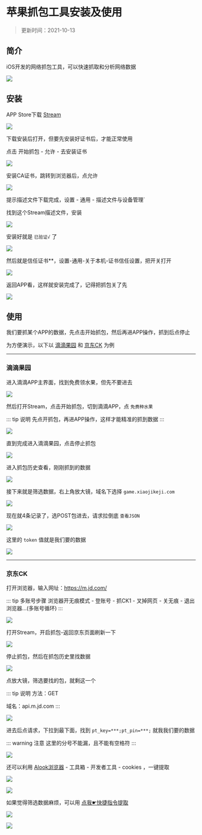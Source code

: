 # 苹果抓包工具安装及使用

> 更新时间：2021-10-13


## 简介

iOS开发的网络抓包工具，可以快速抓取和分析网络数据

![](https://img.viptv.work/viptv/Stream/Stream.png)



## 安装


APP Store下载 [Stream](https://apps.apple.com/cn/app/stream/id1312141691)

![](https://img.viptv.work/viptv/Stream/Stream-01.png)


下载安装后打开，但要先安装好证书后，才能正常使用

点击 开始抓包 - 允许 - 去安装证书


![](https://img.viptv.work/viptv/Stream/Stream-02.png)



安装CA证书，跳转到浏览器后，点允许


![](https://img.viptv.work/viptv/Stream/Stream-03.png)


提示描述文件下载完成，设置 - 通用 - 描述文件与设备管理`

找到这个Stream描述文件，安装


![](https://img.viptv.work/viptv/Stream/Stream-04.png)


安装好就是 `已验证√` 了


![](https://img.viptv.work/viptv/Stream/Stream-05.png)


然后就是信任证书**，设置-通用-关于本机-证书信任设置，把开关打开


![](https://img.viptv.work/viptv/Stream/Stream-06.png)


返回APP看，这样就安装完成了，记得把抓包关了先


![](https://img.viptv.work/viptv/Stream/Stream-07.png)









## 使用


我们要抓某个APP的数据，先点击开始抓包，然后再进APP操作，抓到后点停止


为方便演示，以下以 [滴滴果园](#滴滴果园) 和 [京东CK](#京东ck) 为例

---


### 滴滴果园

进入滴滴APP主界面，找到免费领水果，但先不要进去

![](https://img.viptv.work/viptv/Stream/Stream-08.png)


然后打开Stream，点击开始抓包，切到滴滴APP，点 `免费种水果`

::: tip 说明
先点开抓包，再进APP操作，这样才能精准的抓到数据
:::

![](https://img.viptv.work/viptv/Stream/Stream-09.png)


直到完成进入滴滴果园，点击停止抓包

![](https://img.viptv.work/viptv/Stream/Stream-10.png)


进入抓包历史查看，刚刚抓到的数据

![](https://img.viptv.work/viptv/Stream/Stream-11.png)


接下来就是筛选数据，右上角放大镜，域名下选择 `game.xiaojikeji.com`

![](https://img.viptv.work/viptv/Stream/Stream-12.png)


现在就4条记录了，选POST包进去，请求拉倒底 `查看JSON`

![](https://img.viptv.work/viptv/Stream/Stream-13.png)


这里的 `token` 值就是我们要的数据

![](https://img.viptv.work/viptv/Stream/Stream-14.png)


---

### 京东CK


打开浏览器，输入网址：https://m.jd.com/

::: tip 多账号步骤
浏览器开无痕模式 - 登账号 - 抓CK1 - 叉掉网页 - 关无痕 - 退出浏览器...(多账号循环)
:::

![](https://img.viptv.work/viptv/Stream/Stream-15.png)



打开Stream，开启抓包-返回京东页面刷新一下

![](https://img.viptv.work/viptv/Stream/Stream-16.png)


停止抓包，然后在抓包历史里找数据

![](https://img.viptv.work/viptv/Stream/Stream-17.png)


点放大镜，筛选要找的包，就剩这一个

::: tip 说明
方法：GET

域名：api.m.jd.com
:::

![](https://img.viptv.work/viptv/Stream/Stream-18.png)


进去后点请求，下拉到最下面，找到 `pt_key=***;pt_pin=***;` 就我我们要的数据

::: warning 注意
这里的分号不能漏，且不能有空格符
:::

![](https://img.viptv.work/viptv/Stream/Stream-19.png)


还可以利用 [Alook浏览器](https://apps.apple.com/cn/app/alook/id1261944766) - 工具箱 - 开发者工具 - cookies ，一键提取

![](https://img.viptv.work/viptv/Stream/Stream-20.png)

![](https://img.viptv.work/viptv/Stream/Stream-21.png)


如果觉得筛选数据麻烦，可以用 [点我☛快捷指令提取](https://www.icloud.com/shortcuts/f47146c2831a4e8e8bb7f06daac1b858)

![](https://img.viptv.work/viptv/Stream/Stream-22.png)

![](https://img.viptv.work/viptv/Stream/Stream-23.png)